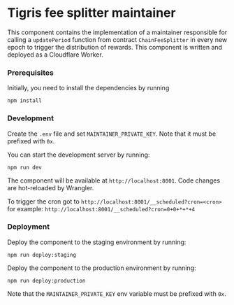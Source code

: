 # Tigris fee splitter maintainer

This component contains the implementation of a maintainer responsible for calling a `updatePeriod` function from contract `ChainFeeSplitter` in every new epoch to trigger the distribution of rewards. This component is written and deployed as a Cloudflare Worker.

### Prerequisites

Initially, you need to install the dependencies by running

```shell
npm install
```

### Development

Create the `.env` file and set `MAINTAINER_PRIVATE_KEY`. Note that it must be prefixed with `0x`.

You can start the development server by running:

```shell
npm run dev
```

The component will be available at `http://localhost:8001`. Code changes
are hot-reloaded by Wrangler.

To trigger the cron got to `http://localhost:8001/__scheduled?cron=<cron>` for example: `http://localhost:8001/__scheduled?cron=0+0+*+*+4`

### Deployment

Deploy the component to the staging environment by running:

```shell
npm run deploy:staging
```

Deploy the component to the production environment by running:

```shell
npm run deploy:production
```

Note that the `MAINTAINER_PRIVATE_KEY` env variable must be prefixed with `0x`.
